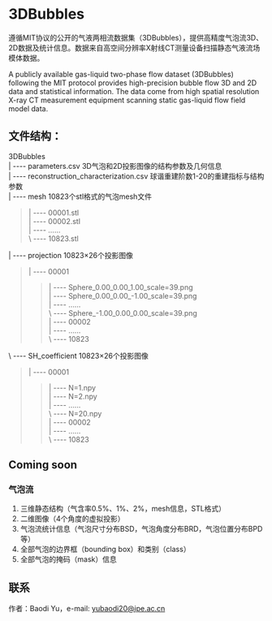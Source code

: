 # 3DBubbles
遵循MIT协议的公开的气液两相流数据集（3DBubbles），提供高精度气泡流3D、2D数据及统计信息。数据来自高空间分辨率X射线CT测量设备扫描静态气液流场模体数据。

A publicly available gas-liquid two-phase flow dataset (3DBubbles) following the MIT protocol provides high-precision bubble flow 3D and 2D data and statistical information. The data come from high spatial resolution X-ray CT measurement equipment scanning static gas-liquid flow field model data.

## 文件结构：  
3DBubbles  
 | ---- parameters.csv 3D气泡和2D投影图像的结构参数及几何信息  
 | ---- reconstruction_characterization.csv 球谐重建阶数1-20的重建指标与结构参数  
 | ---- mesh 10823个stl格式的气泡mesh文件  
> | ---- 00001.stl  
> | ---- 00002.stl  
> | ---- ……  
> \\ ---- 10823.stl

| ---- projection 10823×26个投影图像  
> | ---- 00001  
>> | ---- Sphere_0.00_0.00_1.00_scale=39.png  
>> | ---- Sphere_0.00_0.00_-1.00_scale=39.png  
>> | ---- ……  
>> \\ ---- Sphere_-1.00_0.00_0.00_scale=39.png  
> | ---- 00002  
> | ---- ……  
> \\ ---- 10823

\\ ---- SH_coefficient 10823×26个投影图像  
> | ---- 00001  
>> | ---- N=1.npy  
>> | ---- N=2.npy  
>> | ---- ……  
>> \\ ---- N=20.npy  
> | ---- 00002  
> | ---- ……  
> \\ ---- 10823  

## Coming soon

### 气泡流
1. 三维静态结构（气含率0.5%、1%、2%，mesh信息，STL格式）
2. 二维图像（4个角度的虚拟投影）
3. 气泡流统计信息（气泡尺寸分布BSD，气泡角度分布BRD，气泡位置分布BPD等）
4. 全部气泡的边界框（bounding box）和类别（class）
5. 全部气泡的掩码（mask）信息


## 联系
作者：Baodi Yu，e-mail: yubaodi20@ipe.ac.cn

